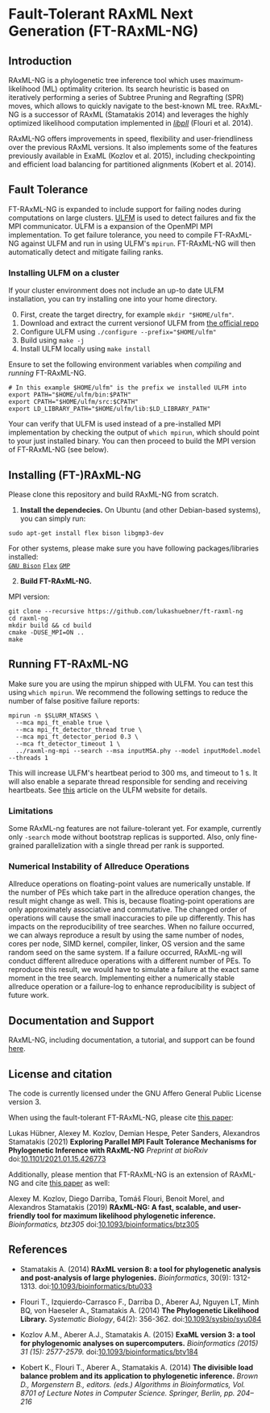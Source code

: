 # Fault-Tolerant RAxML Next Generation (FT-RAxML-NG)

## Introduction

RAxML-NG is a phylogenetic tree inference tool which uses maximum-likelihood (ML) optimality criterion. Its search heuristic is based on iteratively performing a series of Subtree Pruning and Regrafting (SPR) moves, which allows to quickly navigate to the best-known ML tree. RAxML-NG is a successor of RAxML (Stamatakis 2014) and leverages the highly optimized likelihood computation implemented in [*libpll*](https://github.com/xflouris/libpll) (Flouri et al. 2014).

RAxML-NG offers improvements in speed, flexibility and user-friendliness over the previous RAxML versions. It also implements some of the features previously available in ExaML (Kozlov et al. 2015), including checkpointing and efficient load balancing for partitioned alignments (Kobert et al. 2014).

## Fault Tolerance
FT-RAxML-NG is expanded to include support for failing nodes during computations on large clusters. [ULFM](https://fault-tolerance.org/) is used to detect failures and fix the MPI communicator. ULFM is a expansion of the OpenMPI MPI implementation. To get failure tolerance, you need to compile FT-RAxML-NG against ULFM and run in using ULFM's `mpirun`. FT-RAxML-NG will then automatically detect and mitigate failing ranks.

### Installing ULFM on a cluster
If your cluster environment does not include an up-to date ULFM installation, you can try installing one into your home directory.

0. First, create the target directry, for example `mkdir "$HOME/ulfm"`.
1. Download and extract the current versionof ULFM from [the official repo](https://bitbucket.org/icldistcomp/ulfm2/downloads/)
2. Configure ULFM using `./configure --prefix="$HOME/ulfm"`
3. Build using `make -j`
4. Install ULFM locally using `make install`

Ensure to set the following environment variables when _compiling_ and _running_ FT-RAxML-NG. 
```
# In this example $HOME/ulfm" is the prefix we installed ULFM into
export PATH="$HOME/ulfm/bin:$PATH"
export CPATH="$HOME/ulfm/src:$CPATH"
export LD_LIBRARY_PATH="$HOME/ulfm/lib:$LD_LIBRARY_PATH"
```

Your can verify that ULFM is used instead of a pre-installed MPI implementation by checking the output of `which mpirun`, which should point to your just installed binary. You can then proceed to build the MPI version of FT-RAxML-NG (see below).

## Installing (FT-)RAxML-NG

Please clone this repository and build RAxML-NG from scratch.

1. **Install the dependecies.** On Ubuntu (and other Debian-based systems), you can simply run:
```
sudo apt-get install flex bison libgmp3-dev
```
For other systems, please make sure you have following packages/libraries installed:  
[`GNU Bison`](http://www.gnu.org/software/bison/) [`Flex`](http://flex.sourceforge.net/) [`GMP`](https://gmplib.org/)

2. **Build FT-RAxML-NG.**

MPI version:

```
git clone --recursive https://github.com/lukashuebner/ft-raxml-ng
cd raxml-ng
mkdir build && cd build
cmake -DUSE_MPI=ON ..
make
```

## Running FT-RAxML-NG
Make sure you are using the mpirun shipped with ULFM. You can test this using `which mpirun`.  We recommend the following settings to reduce the number of false positive failure reports:
```
mpirun -n $SLURM_NTASKS \
  --mca mpi_ft_enable true \
  --mca mpi_ft_detector_thread true \
  --mca mpi_ft_detector_period 0.3 \
  --mca ft_detector_timeout 1 \
  ../raxml-ng-mpi --search --msa inputMSA.phy --model inputModel.model --threads 1
```
This will increase ULFM's heartbeat period to 300 ms, and timeout to 1 s. It will also enable a separate thread responsible for sending and receiving heartbeats. See [this](https://fault-tolerance.org/2020/01/21/spurious-errors-lack-of-mpi-progress-and-failure-detection/) article on the ULFM website for details.

### Limitations
Some RAxML-ng features are not failure-tolerant yet. For example, currently only `-search` mode without bootstrap replicas is supported. Also, only fine-grained parallelization with a single thread per rank is supported. 

### Numerical Instability of Allreduce Operations
Allreduce operations on floating-point values are numerically unstable. If the number of PEs
which take part in the allreduce operation changes, the result might change as well. This is,
because floating-point operations are only approximately associative and commutative. The
changed order of operations will cause the small inaccuracies to pile up differently.
This has impacts on the reproducibility of tree searches. When no failure occurred, we
can always reproduce a result by using the same number of nodes, cores per node, SIMD kernel, compiler, linker, OS version and the same random seed on the same system.
If a failure occurred, RAxML-ng will conduct different allreduce operations with a different
number of PEs. To reproduce this result, we would have to simulate a failure at the exact same
moment in the tree search. Implementing either a numerically stable allreduce operation or a
failure-log to enhance reproducibility is subject of future work.

## Documentation and Support

RAxML-NG, including documentation, a tutorial, and support can be found [here](https://github.com/amkozlov/raxml-ng). 

## License and citation

The code is currently licensed under the GNU Affero General Public License version 3.

When using the fault-tolerant FT-RAxML-NG, please cite [this paper](https://www.biorxiv.org/content/10.1101/2021.01.15.426773v1):

Lukas Hübner, Alexey M. Kozlov, Demian Hespe, Peter Sanders, Alexandros Stamatakis (2021)
**Exploring Parallel MPI Fault Tolerance Mechanisms for Phylogenetic Inference with RAxML-NG**
*Preprint at bioRxiv*
doi:[10.1101/2021.01.15.426773](https://doi.org/10.1101/2021.01.15.426773)

Additionally, please mention that FT-RAxML-NG is an extension of RAxML-NG and cite [this paper](https://doi.org/10.1093/bioinformatics/btz305) as well:

Alexey M. Kozlov, Diego Darriba, Tom&aacute;&scaron; Flouri, Benoit Morel, and Alexandros Stamatakis (2019)
**RAxML-NG: A fast, scalable, and user-friendly tool for maximum likelihood phylogenetic inference.** 
*Bioinformatics, btz305* 
doi:[10.1093/bioinformatics/btz305](https://doi.org/10.1093/bioinformatics/btz305)

## References

* Stamatakis A. (2014)
**RAxML version 8: a tool for phylogenetic analysis and post-analysis of large phylogenies.**
*Bioinformatics*, 30(9): 1312-1313.
doi:[10.1093/bioinformatics/btu033](http://dx.doi.org/10.1093/bioinformatics/btu033)

* Flouri T., Izquierdo-Carrasco F., Darriba D., Aberer AJ, Nguyen LT, Minh BQ, von Haeseler A., Stamatakis A. (2014)
**The Phylogenetic Likelihood Library.**
*Systematic Biology*, 64(2): 356-362.
doi:[10.1093/sysbio/syu084](http://dx.doi.org/10.1093/sysbio/syu084)

* Kozlov A.M., Aberer A.J., Stamatakis A. (2015)
**ExaML version 3: a tool for phylogenomic analyses on supercomputers.**
*Bioinformatics (2015) 31 (15): 2577-2579.*
doi:[10.1093/bioinformatics/btv184](https://doi.org/10.1093/bioinformatics/btv184)

* Kobert K., Flouri T., Aberer A., Stamatakis A. (2014)
**The divisible load balance problem and its application to phylogenetic inference.**
*Brown D., Morgenstern B., editors. (eds.) Algorithms in Bioinformatics, Vol. 8701 of Lecture Notes in Computer Science. Springer, Berlin, pp. 204–216*
